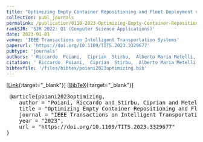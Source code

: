 ```yaml
---
title: "Optimizing Empty Container Repositioning and Fleet Deployment via Configurable Semi-POMDPs"
collection: publ_journals
permalink: /publication/0110-2023-Optimizing-Empty-Container-Repositioning-and-Fleet-Deployment-via-Configurable-Semi-POMDPs
rankSJR: 'SJR 2022: Q1 (Computer Science Applications)'
date: 2023-01-01
venue: 'IEEE Transactions on Intelligent Transportation Systems'
paperurl: 'https://doi.org/10.1109/TITS.2023.3329677'
pubtype: 'journals'
authors: ' Riccardo  Poiani,  Ciprian  Stirbu,  Alberto Maria Metelli, and  Marcello  Restelli'
citation: ' Riccardo  Poiani,  Ciprian  Stirbu,  Alberto Maria Metelli, and  Marcello  Restelli&quot;Optimizing Empty Container Repositioning and Fleet Deployment via Configurable Semi-POMDPs.&quot; IEEE Transactions on Intelligent Transportation Systems, 2023'
bibtexfile: '/files/bibtex/poiani2023optimizing.bib'
---
```

 [[Link](https://doi.org/10.1109/TITS.2023.3329677){:target="_blank"}] [[BibTeX](/files/bibtex/poiani2023optimizing.bib){:target="_blank"}] 
<pre> @article{poiani2023optimizing,
    author = "Poiani, Riccardo and Stirbu, Ciprian and Metelli, Alberto Maria and Restelli, Marcello",
    title = "Optimizing Empty Container Repositioning and Fleet Deployment via Configurable Semi-POMDPs",
    journal = "IEEE Transactions on Intelligent Transportation Systems",
    year = "2023",
    url = "https://doi.org/10.1109/TITS.2023.3329677"
} </pre>
